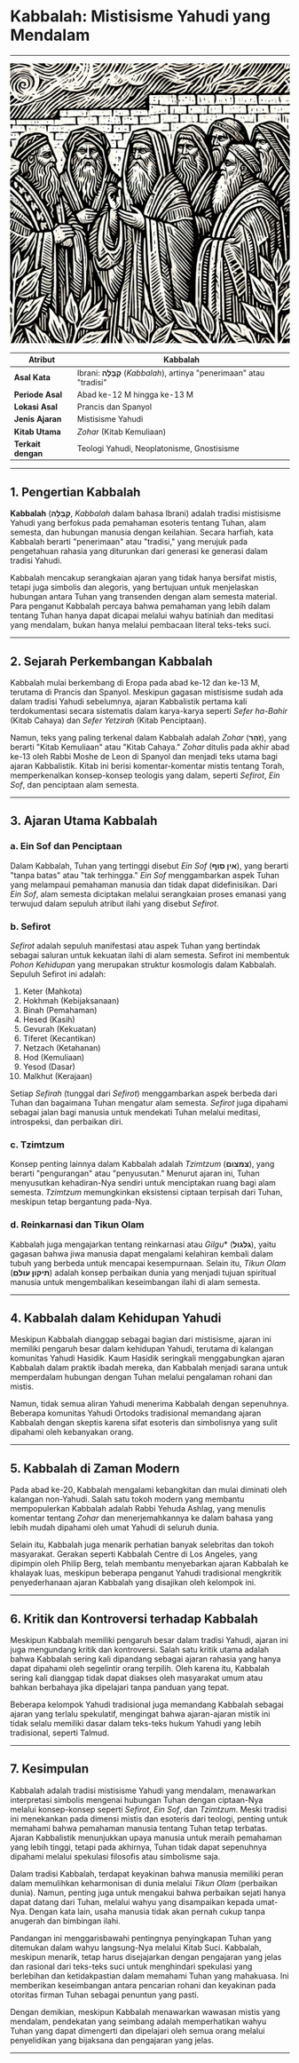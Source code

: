 # Kabbalah: Mistisisme Yahudi yang Mendalam

---

![Gambar ilustrasi kelompok kabbalah yang sedang berkumpul](konten/img/aliran_dan_tradisi/kabbalah.webp)

| **Atribut** | Kabbalah |
|---|---|
| **Asal Kata** | Ibrani: **קַבָּלָה** (*Kabbalah*), artinya "penerimaan" atau "tradisi" |
| **Periode Asal** | Abad ke-12 M hingga ke-13 M |
| **Lokasi Asal** | Prancis dan Spanyol |
| **Jenis Ajaran** | Mistisisme Yahudi |
| **Kitab Utama** | *Zohar* (Kitab Kemuliaan) |
| **Terkait dengan** | Teologi Yahudi, Neoplatonisme, Gnostisisme |

---

## 1. Pengertian Kabbalah

**Kabbalah** (**קַבָּלָה**, *Kabbalah* dalam bahasa Ibrani) adalah tradisi mistisisme Yahudi yang berfokus pada pemahaman esoteris tentang Tuhan, alam semesta, dan hubungan manusia dengan keilahian. Secara harfiah, kata Kabbalah berarti "penerimaan" atau "tradisi," yang merujuk pada pengetahuan rahasia yang diturunkan dari generasi ke generasi dalam tradisi Yahudi.

Kabbalah mencakup serangkaian ajaran yang tidak hanya bersifat mistis, tetapi juga simbolis dan alegoris, yang bertujuan untuk menjelaskan hubungan antara Tuhan yang transenden dengan alam semesta material. Para penganut Kabbalah percaya bahwa pemahaman yang lebih dalam tentang Tuhan hanya dapat dicapai melalui wahyu batiniah dan meditasi yang mendalam, bukan hanya melalui pembacaan literal teks-teks suci.

---

## 2. Sejarah Perkembangan Kabbalah

Kabbalah mulai berkembang di Eropa pada abad ke-12 dan ke-13 M, terutama di Prancis dan Spanyol. Meskipun gagasan mistisisme sudah ada dalam tradisi Yahudi sebelumnya, ajaran Kabbalistik pertama kali terdokumentasi secara sistematis dalam karya-karya seperti *Sefer ha-Bahir* (Kitab Cahaya) dan *Sefer Yetzirah* (Kitab Penciptaan).

Namun, teks yang paling terkenal dalam Kabbalah adalah *Zohar* (**זֹהַר**), yang berarti "Kitab Kemuliaan" atau "Kitab Cahaya." *Zohar* ditulis pada akhir abad ke-13 oleh Rabbi Moshe de Leon di Spanyol dan menjadi teks utama bagi ajaran Kabbalistik. Kitab ini berisi komentar-komentar mistis tentang Torah, memperkenalkan konsep-konsep teologis yang dalam, seperti *Sefirot*, *Ein Sof*, dan penciptaan alam semesta.

---

## 3. Ajaran Utama Kabbalah

### a. Ein Sof dan Penciptaan

Dalam Kabbalah, Tuhan yang tertinggi disebut *Ein Sof* (**אין סוף**), yang berarti "tanpa batas" atau "tak terhingga." *Ein Sof* menggambarkan aspek Tuhan yang melampaui pemahaman manusia dan tidak dapat didefinisikan. Dari *Ein Sof*, alam semesta diciptakan melalui serangkaian proses emanasi yang terwujud dalam sepuluh atribut ilahi yang disebut *Sefirot*.

### b. Sefirot

*Sefirot* adalah sepuluh manifestasi atau aspek Tuhan yang bertindak sebagai saluran untuk kekuatan ilahi di alam semesta. Sefirot ini membentuk *Pohon Kehidupan* yang merupakan struktur kosmologis dalam Kabbalah. Sepuluh Sefirot ini adalah:

1. Keter (Mahkota)
2. Hokhmah (Kebijaksanaan)
3. Binah (Pemahaman)
4. Hesed (Kasih)
5. Gevurah (Kekuatan)
6. Tiferet (Kecantikan)
7. Netzach (Ketahanan)
8. Hod (Kemuliaan)
9. Yesod (Dasar)
10. Malkhut (Kerajaan)

Setiap *Sefirah* (tunggal dari *Sefirot*) menggambarkan aspek berbeda dari Tuhan dan bagaimana Tuhan mengatur alam semesta. *Sefirot* juga dipahami sebagai jalan bagi manusia untuk mendekati Tuhan melalui meditasi, introspeksi, dan perbaikan diri.

### c. Tzimtzum

Konsep penting lainnya dalam Kabbalah adalah *Tzimtzum* (**צמצום**), yang berarti "pengurangan" atau "penyusutan." Menurut ajaran ini, Tuhan menyusutkan kehadiran-Nya sendiri untuk menciptakan ruang bagi alam semesta. *Tzimtzum* memungkinkan eksistensi ciptaan terpisah dari Tuhan, meskipun tetap bergantung pada-Nya.

### d. Reinkarnasi dan Tikun Olam

Kabbalah juga mengajarkan tentang reinkarnasi atau *Gilgu** (**גלגול**), yaitu gagasan bahwa jiwa manusia dapat mengalami kelahiran kembali dalam tubuh yang berbeda untuk mencapai kesempurnaan. Selain itu, *Tikun Olam* (**תיקון עולם**) adalah konsep perbaikan dunia yang menjadi tujuan spiritual manusia untuk mengembalikan keseimbangan ilahi di alam semesta.

---

## 4. Kabbalah dalam Kehidupan Yahudi

Meskipun Kabbalah dianggap sebagai bagian dari mistisisme, ajaran ini memiliki pengaruh besar dalam kehidupan Yahudi, terutama di kalangan komunitas Yahudi Hasidik. Kaum Hasidik seringkali menggabungkan ajaran Kabbalah dalam praktik ibadah mereka, dan Kabbalah menjadi sarana untuk memperdalam hubungan dengan Tuhan melalui pengalaman rohani dan mistis.

Namun, tidak semua aliran Yahudi menerima Kabbalah dengan sepenuhnya. Beberapa komunitas Yahudi Ortodoks tradisional memandang ajaran Kabbalah dengan skeptis karena sifat esoteris dan simbolisnya yang sulit dipahami oleh kebanyakan orang.

---

## 5. Kabbalah di Zaman Modern

Pada abad ke-20, Kabbalah mengalami kebangkitan dan mulai diminati oleh kalangan non-Yahudi. Salah satu tokoh modern yang membantu mempopulerkan Kabbalah adalah Rabbi Yehuda Ashlag, yang menulis komentar tentang *Zohar* dan menerjemahkannya ke dalam bahasa yang lebih mudah dipahami oleh umat Yahudi di seluruh dunia.

Selain itu, Kabbalah juga menarik perhatian banyak selebritas dan tokoh masyarakat. Gerakan seperti Kabbalah Centre di Los Angeles, yang dipimpin oleh Philip Berg, telah membantu menyebarkan ajaran Kabbalah ke khalayak luas, meskipun beberapa penganut Yahudi tradisional mengkritik penyederhanaan ajaran Kabbalah yang disajikan oleh kelompok ini.

---

## 6. Kritik dan Kontroversi terhadap Kabbalah

Meskipun Kabbalah memiliki pengaruh besar dalam tradisi Yahudi, ajaran ini juga mengundang kritik dan kontroversi. Salah satu kritik utama adalah bahwa Kabbalah sering kali dipandang sebagai ajaran rahasia yang hanya dapat dipahami oleh segelintir orang terpilih. Oleh karena itu, Kabbalah sering kali dianggap tidak dapat diakses oleh masyarakat umum atau bahkan berbahaya jika dipelajari tanpa panduan yang tepat.

Beberapa kelompok Yahudi tradisional juga memandang Kabbalah sebagai ajaran yang terlalu spekulatif, mengingat bahwa ajaran-ajaran mistik ini tidak selalu memiliki dasar dalam teks-teks hukum Yahudi yang lebih tradisional, seperti Talmud.

---

## 7. Kesimpulan

Kabbalah adalah tradisi mistisisme Yahudi yang mendalam, menawarkan interpretasi simbolis mengenai hubungan Tuhan dengan ciptaan-Nya melalui konsep-konsep seperti *Sefirot*, *Ein Sof*, dan *Tzimtzum*. Meski tradisi ini menekankan pada dimensi mistis dan esoteris dari teologi, penting untuk memahami bahwa pemahaman manusia tentang Tuhan tetap terbatas. Ajaran Kabbalistik menunjukkan upaya manusia untuk meraih pemahaman yang lebih tinggi, tetapi pada akhirnya, Tuhan tidak dapat sepenuhnya dipahami melalui spekulasi filosofis atau simbolisme saja.

Dalam tradisi Kabbalah, terdapat keyakinan bahwa manusia memiliki peran dalam memulihkan keharmonisan di dunia melalui *Tikun Olam* (perbaikan dunia). Namun, penting juga untuk mengakui bahwa perbaikan sejati hanya dapat datang dari Tuhan, melalui wahyu yang disampaikan kepada umat-Nya. Dengan kata lain, usaha manusia tidak akan pernah cukup tanpa anugerah dan bimbingan ilahi.

Pandangan ini menggarisbawahi pentingnya penyingkapan Tuhan yang ditemukan dalam wahyu langsung-Nya melalui Kitab Suci. Kabbalah, meskipun menarik, tetap harus disejajarkan dengan pengajaran yang jelas dan rasional dari teks-teks suci untuk menghindari spekulasi yang berlebihan dan ketidakpastian dalam memahami Tuhan yang mahakuasa. Ini memberikan keseimbangan antara pencarian rohani dan keyakinan pada otoritas firman Tuhan sebagai penuntun yang pasti.

Dengan demikian, meskipun Kabbalah menawarkan wawasan mistis yang mendalam, pendekatan yang seimbang adalah memperhatikan wahyu Tuhan yang dapat dimengerti dan dipelajari oleh semua orang melalui penyelidikan yang bijaksana dan pengajaran yang jelas.

---
